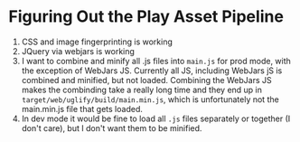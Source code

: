 # Figuring Out the Play Asset Pipeline

 1. CSS and image fingerprinting is working
 1. JQuery via webjars is working
 1. I want to combine and minify all .js files into `main.js` for prod mode, with the exception of WebJars JS. 
    Currently all JS, including WebJars jS is combined and minified, but not loaded.
    Combining the WebJars JS makes the combinding take a really long time and they end up in 
    `target/web/uglify/build/main.min.js`, which is unfortunately not the main.min.js file that gets loaded.
 1. In dev mode it would be fine to load all `.js` files separately or together (I don't care), but I don't want them to be minified.
